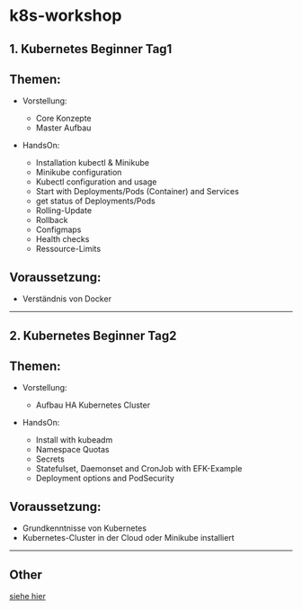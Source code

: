 # k8s-workshop

## 1. Kubernetes Beginner Tag1

Themen:
---

- Vorstellung:

    - Core Konzepte
    - Master Aufbau

- HandsOn:

    - Installation kubectl & Minikube
    - Minikube configuration
    - Kubectl configuration and usage
    - Start with Deployments/Pods (Container) and Services
    - get status of Deployments/Pods
    - Rolling-Update
    - Rollback
    - Configmaps
    - Health checks
    - Ressource-Limits


Voraussetzung:
---

- Verständnis von Docker

---------------------------------------------------------------------

## 2. Kubernetes Beginner Tag2

Themen:
---
- Vorstellung:

    - Aufbau HA Kubernetes Cluster

- HandsOn:

    - Install with kubeadm
    - Namespace Quotas
    - Secrets
    - Statefulset, Daemonset and CronJob with EFK-Example
    - Deployment options and PodSecurity

Voraussetzung:
---

- Grundkenntnisse von Kubernetes
- Kubernetes-Cluster in der Cloud oder Minikube installiert

---------------------------------------------------------------------

## Other

[siehe hier](other/README.md)